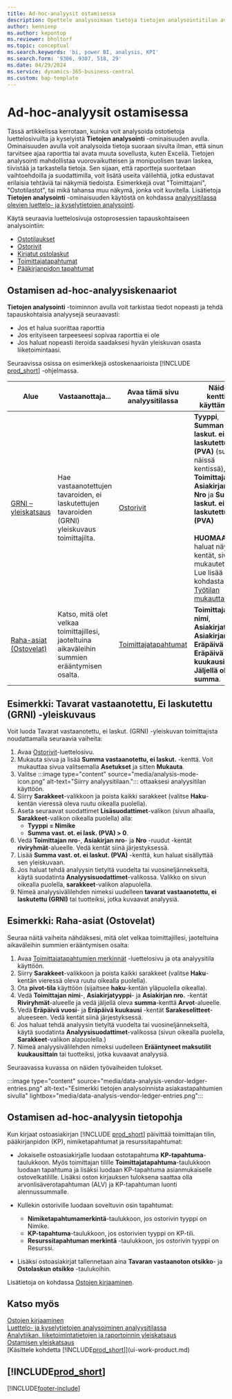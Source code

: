 ```yaml
---
title: Ad-hoc-analyysit ostamisessa
description: Opettele analysoimaan tietoja tietojen analysointitilan avulla ostoissa.
author: kennienp
ms.author: kepontop
ms.reviewer: bholtorf
ms.topic: conceptual
ms.search.keywords: 'bi, power BI, analysis, KPI'
ms.search.form: '9306, 9307, 518, 29'
ms.date: 04/29/2024
ms.service: dynamics-365-business-central
ms.custom: bap-template
---
```


# Ad-hoc-analyysit ostamisessa

Tässä artikkelissa kerrotaan, kuinka voit analysoida ostotietoja luettelosivuilta ja kyselyistä **Tietojen analysointi** -ominaisuuden avulla. Ominaisuuden avulla voit analysoida tietoja suoraan sivulta ilman, että sinun tarvitsee ajaa raporttia tai avata muuta sovellusta, kuten Exceliä. Tietojen analysointi mahdollistaa vuorovaikutteisen ja monipuolisen tavan laskea, tiivistää ja tarkastella tietoja. Sen sijaan, että raportteja suoritetaan vaihtoehdoilla ja suodattimilla, voit lisätä useita välilehtiä, jotka edustavat erilaisia tehtäviä tai näkymiä tiedoista. Esimerkkejä ovat "Toimittajani", "Ostotilastot", tai mikä tahansa muu näkymä, jonka voit kuvitella. Lisätietoja **Tietojen analysointi** -ominaisuuden käytöstä on kohdassa [analyysitilassa olevien luettelo- ja kyselytietojen analysointi](analysis-mode.md).

Käytä seuraavia luettelosivuja ostoprosessien tapauskohtaiseen analysointiin:

- [Ostotilaukset](https://businesscentral.dynamics.com/?page=9307)
- [Ostorivit](https://businesscentral.dynamics.com/?page=518)
- [Kirjatut ostolaskut](https://businesscentral.dynamics.com/?page=146)
- [Toimittajatapahtumat](https://businesscentral.dynamics.com/?page=29)
- [Pääkirjanpidon tapahtumat](https://businesscentral.dynamics.com/?page=20)

## Ostamisen ad-hoc-analyysiskenaariot

**Tietojen analysointi** -toiminnon avulla voit tarkistaa tiedot nopeasti ja tehdä tapauskohtaisia analyysejä seuraavasti:

- Jos et halua suorittaa raporttia
- Jos erityiseen tarpeeseesi sopivaa raporttia ei ole
- Jos haluat nopeasti iteroida saadaksesi hyvän yleiskuvan osasta liiketoimintaasi.

Seuraavissa osissa on esimerkkejä ostoskenaarioista [!INCLUDE [prod_short](includes/prod_short.md)] -ohjelmassa.

| Alue | Vastaanottaja... | Avaa tämä sivu analyysitilassa | Näiden kenttien käyttäminen |
| ---- | ----- | ------------------------------- |------------------- |
| [GRNI – yleiskatsaus](#example-goods-received-not-invoiced-grni-overview) | Hae vastaanotettujen tavaroiden, ei laskutettujen tavaroiden (GRNI) yleiskuvaus toimittajilta. | [Ostorivit](https://businesscentral.dynamics.com/?page=518) | **Tyyppi**, **Summan laskut. ei laskutettu (PVA)** (suodatin näissä kentissä), **Toimittajan nro**, **Asiakirjan nro**, **Nro** ja **Summan laskut. ei laskutettu (PVA)** <br><br> **HUOMAA:** Jos haluat näyttää kentät, sivua on mukautettava. Lue lisää kohdasta [Työtilan mukauttaminen](ui-personalization-user.md). | 
| [Raha-asiat (Ostovelat)](#example-finance-accounts-payable) | Katso, mitä olet velkaa toimittajillesi, jaoteltuina aikaväleihin summien erääntymisen osalta. | [Toimittajatapahtumat](https://businesscentral.dynamics.com/?page=29) | **Toimittajan nimi**, **Asiakirjatyyppi**, **Asiakirjan nro**, **Eräpäivä vuosi**, **Eräpäivä kuukausi** ja **Jäljellä oleva summa**. |

## Esimerkki: Tavarat vastaanotettu, Ei laskutettu (GRNI) -yleiskuvaus

Voit luoda Tavarat vastaanotettu, ei laskut. (GRNI) -yleiskuvan toimittajista noudattamalla seuraavia vaiheita:

1. Avaa [Ostorivit](https://businesscentral.dynamics.com/?page=518)-luettelosivu.
1. Mukauta sivua ja lisää **Summa vastaanotettu, ei laskut.** -kenttä. Voit mukauttaa sivua valitsemalla **Asetukset** ja sitten **Mukauta**.
1. Valitse :::image type="content" source="media/analysis-mode-icon.png" alt-text="Siirry analyysitilaan."::: ottaaksesi analyysitilan käyttöön.
1. Siirry **Sarakkeet**-valikkoon ja poista kaikki sarakkeet (valitse **Haku**-kentän vieressä oleva ruutu oikealla puolella).
1. Aseta seuraavat suodattimet **Lisäsuodattimet**-valikon (sivun alhaalla, **Sarakkeet**-valikon oikealla puolella) alla:
    - **Tyyppi = Nimike**
    - **Summa vast. ot. ei lask. (PVA) > 0**. 
1. Vedä **Toimittajan nro**-, **Asiakirjan nro**- ja **Nro** -ruudut -kentät **riviryhmät**-alueelle. Vedä kentät siinä järjestyksessä.
1. Lisää **Summa vast. ot. ei laskut. (PVA)** -kenttä, kun haluat sisällyttää sen yleiskuvaan.
1. Jos haluat tehdä analyysin tietyltä vuodelta tai vuosineljännekseltä, käytä suodatinta **Analyysisuodattimet**-valikossa. Valikko on sivun oikealla puolella, **sarakkeet**-valikon alapuolella.
1. Nimeä analyysivälilehden nimeksi uudelleen **tavarat vastaanotettu, ei laskutettu (GRNI)** tai tuotteiksi, jotka kuvaavat analyysiä.

## Esimerkki: Raha-asiat (Ostovelat)

Seuraa näitä vaiheita nähdäksesi, mitä olet velkaa toimittajillesi, jaoteltuina aikaväleihin summien erääntymisen osalta:

1. Avaa [Toimittajatapahtumien merkinnät](https://businesscentral.dynamics.com/?page=29) -luettelosivu ja ota analyysitila käyttöön.
1. Siirry **Sarakkeet**-valikkoon ja poista kaikki sarakkeet (valitse **Haku**-kentän vieressä oleva ruutu oikealla puolella).
1. Ota **pivot-tila** käyttöön (sijaitsee **haku**-kentän yläpuolella oikealla).
1. Vedä **Toimittajan nimi**-, **Asiakirjatyyppi**- ja **Asiakirjan nro.** -kentät **Riviryhmät**-alueelle ja vedä jäljellä oleva **summa**-kenttä **Arvot**-alueelle.
1. Vedä **Eräpäivä vuosi**- ja **Eräpäivä kuukausi** -kentät **Sarakeselitteet**-alueeseen. Vedä kentät siinä järjestyksessä.
1. Jos haluat tehdä analyysin tietyltä vuodelta tai vuosineljännekseltä, käytä suodatinta **Analyysisuodattimet**-valikossa (sivun oikealla puolella, **Sarakkeet**-valikon alapuolella.)
1. Nimeä analyysivälilehden nimeksi uudelleen **Erääntyneet maksutilit kuukausittain** tai tuotteiksi, jotka kuvaavat analyysiä.

Seuraavassa kuvassa on näiden työvaiheiden tulokset.

:::image type="content" source="media/data-analysis-vendor-ledger-entries.png" alt-text="Esimerkki tietojen analysoinnista asiakastapahtumien sivulla" lightbox="media/data-analysis-vendor-ledger-entries.png":::

## Ostamisen ad-hoc-analyysin tietopohja

Kun kirjaat ostoasiakirjan [!INCLUDE [prod_short](includes/prod_short.md)] päivittää toimittajan tilin, pääkirjanpidon (KP), nimiketapahtumat ja resurssitapahtumat:

- Jokaiselle ostoasiakirjalle luodaan ostotapahtuma **KP-tapahtuma**-taulukkoon. Myös toimittajan tilille **Toimittajatapahtuma**-taulukkoon luodaan tapahtuma ja lisäksi luodaan KP-tapahtuma asianmukaiselle ostovelkatilille. Lisäksi oston kirjauksen tuloksena saattaa olla arvonlisäverotapahtuman (ALV) ja KP-tapahtuman luonti alennussummalle.

- Kullekin ostoriville luodaan soveltuvin osin tapahtumat:
  - **Nimiketapahtumamerkintä**-taulukkoon, jos ostorivin tyyppi on Nimike.
  - **KP-tapahtuma**-taulukkoon, jos ostorivien tyyppi on KP-tili.
  - **Resurssitapahtuman merkintä** -taulukkoon, jos ostorivin tyyppi on Resurssi.
- Lisäksi ostoasiakirjat tallennetaan aina **Tavaran vastaanoton otsikko**- ja **Ostolaskun otsikko** -taulukoihin.

Lisätietoja on kohdassa [Ostojen kirjaaminen](purchasing-how-record-purchases.md#posting-purchases).

## Katso myös

[Ostojen kirjaaminen](purchasing-how-record-purchases.md#posting-purchases)  
[Luettelo- ja kyselytietojen analysoiminen analyysitilassa](analysis-mode.md)  
[Analytiikan, liiketoimintatietojen ja raportoinnin yleiskatsaus](reports-bi-reporting.md)  
[Ostamisen yleiskatsaus](purchasing-manage-purchasing.md)  
[Käsittele kohdetta [!INCLUDE[prod_short](includes/prod_short.md)]](ui-work-product.md)  

## [!INCLUDE[prod_short](includes/free_trial_md.md)]  

[!INCLUDE[footer-include](includes/footer-banner.md)]